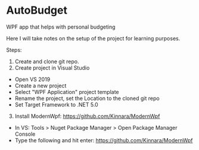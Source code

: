 # AutoBudget
WPF app that helps with personal budgeting

Here I will take notes on the setup of the project for learning purposes.

Steps:

1. Create and clone git repo.
2. Create project in Visual Studio
  - Open VS 2019
  - Create a new project
  - Select "WPF Application" project template
  - Rename the project, set the Location to the cloned git repo
  - Set Target Framework to .NET 5.0
  
3. Install ModernWpf:  https://github.com/Kinnara/ModernWpf
 - In VS: Tools > Nuget Package Manager > Open Package Manager Console
 - Type the following and hit enter: https://github.com/Kinnara/ModernWpf
